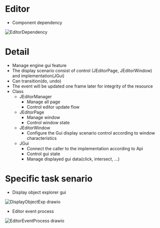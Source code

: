 # Editor
  - Component dependency

![EditorDependency](https://github.com/nupnup-hub/JinEngine/assets/59456231/7a0dd5ec-59f0-41ce-ad82-c5c50bd6d7cf)

# Detail
  - Manage engine gui feature
  - The display scenario consist of control (JEditorPage, JEditorWindow) and implementation(JGui)
  - Can transition(do, undo)
  - The event will be updated one frame later for integrity of the resource
  - Class
      - JEditorManager
        - Manage all page
        - Control editor update flow
      - JEditorPage
        - Manage window
        - Control window state
      - JEditorWindow
        - Configure the Gui display scenario control according to window characteristics
      - JGui 
        - Connect the caller to the implementation according to Api
        - Control gui state
        - Manage displayed gui data(click, intersect, ...)
 
# Specific task senario
 - Display object explorer gui

![DisplayObjectExp drawio](https://github.com/nupnup-hub/JinEngine/assets/59456231/d315d800-f3a1-40a1-b479-a2c42cf7b62d)

 - Editor event process

![EditorEventProcess drawio](https://github.com/nupnup-hub/JinEngine/assets/59456231/283363fe-0210-4efc-9254-80054d250148)


   
   

